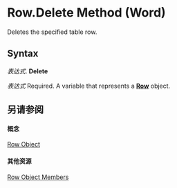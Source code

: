 
# Row.Delete Method (Word)

Deletes the specified table row.


## Syntax

 _表达式_. **Delete**

 _表达式_ Required. A variable that represents a **[Row](38a05858-829a-ea5c-ce63-7f7343bf7b88.md)** object.


## 另请参阅


#### 概念


[Row Object](38a05858-829a-ea5c-ce63-7f7343bf7b88.md)
#### 其他资源


[Row Object Members](http://msdn.microsoft.com/library/3ac6ec58-8e33-7e98-33b6-861a7aa7e80f%28Office.15%29.aspx)